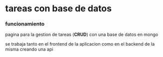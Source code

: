 # tareas con base de datos

### funcionamiento
pagina para la gestion de tareas (**CRUD**)
con una base de datos en mongo

se trabaja tanto en el frontend de la aplicacion
como en el backend de la misma creando una api

